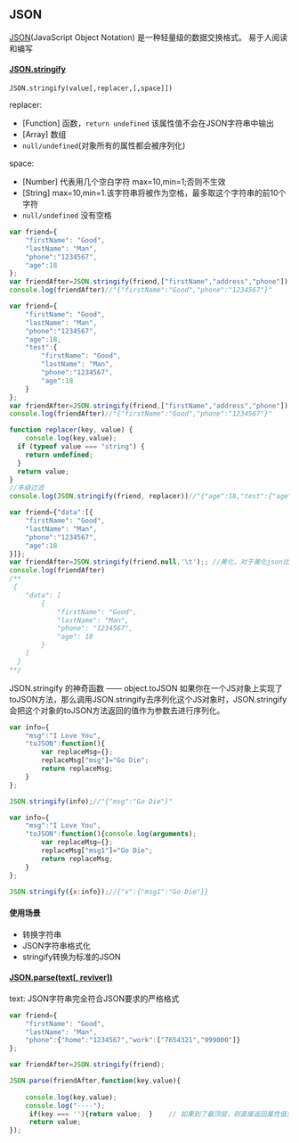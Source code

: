 ## JSON

[JSON](http://www.json.org/json-zh.html)(JavaScript Object Notation) 是一种轻量级的数据交换格式。 易于人阅读和编写


#### [JSON.stringify](https://developer.mozilla.org/en-US/docs/Web/JavaScript/Reference/Global_Objects/JSON/stringify)

`JSON.stringify(value[,replacer,[,space]])`

replacer: 
- [Function] 函数，`return undefined` 该属性值不会在JSON字符串中输出
- [Array] 数组
- `null/undefined`(对象所有的属性都会被序列化)

space: 
- [Number] 代表用几个空白字符 max=10,min=1;否则不生效
- [String] max=10,min=1.该字符串将被作为空格，最多取这个字符串的前10个字符
- `null/undefined` 没有空格

```javascript
var friend={
    "firstName": "Good",
    "lastName": "Man",
    "phone":"1234567",
    "age":18
};
var friendAfter=JSON.stringify(friend,["firstName","address","phone"]); //过滤,只匹配第一级
console.log(friendAfter)//"{"firstName":"Good","phone":"1234567"}"
```


```javascript
var friend={
    "firstName": "Good",
    "lastName": "Man",
    "phone":"1234567",
    "age":18,
    "test":{
        "firstName": "Good",
        "lastName": "Man",
        "phone":"1234567",
        "age":18
    }
};
var friendAfter=JSON.stringify(friend,["firstName","address","phone"]); //过滤,只匹配第一级
console.log(friendAfter)//"{"firstName":"Good","phone":"1234567"}"

function replacer(key, value) {
    console.log(key,value);
  if (typeof value === "string") {
    return undefined;
  }
  return value;
}
//多级过滤
console.log(JSON.stringify(friend, replacer))//"{"age":18,"test":{"age":18}}"
```



```javascript
var friend={"data":[{
    "firstName": "Good",
    "lastName": "Man",
    "phone":"1234567",
    "age":18
}]};
var friendAfter=JSON.stringify(friend,null,'\t');; //美化，对于美化json比较有用
console.log(friendAfter)
/**
 {
  	"data": [
  		{
  			"firstName": "Good",
  			"lastName": "Man",
  			"phone": "1234567",
  			"age": 18
  		}
  	]
  }
**/
```

JSON.stringify 的神奇函数 —— object.toJSON
如果你在一个JS对象上实现了toJSON方法，那么调用JSON.stringify去序列化这个JS对象时，JSON.stringify会把这个对象的toJSON方法返回的值作为参数去进行序列化。
```javascript
var info={
    "msg":"I Love You",
    "toJSON":function(){
        var replaceMsg={};
        replaceMsg["msg"]="Go Die";
        return replaceMsg;
    }
};

JSON.stringify(info);//"{"msg":"Go Die"}"

var info={
    "msg":"I Love You",
    "toJSON":function(){console.log(arguments);
        var replaceMsg={};
        replaceMsg["msg1"]="Go Die";
        return replaceMsg;
    }
};

JSON.stringify({x:info});//{"x":{"msg1":"Go Die"}}
```
#### 使用场景

- 转换字符串
- JSON字符串格式化
- stringify转换为标准的JSON

#### [JSON.parse(text[, reviver])](https://developer.mozilla.org/zh-CN/docs/Web/JavaScript/Reference/Global_Objects/JSON/parse)

text: JSON字符串完全符合JSON要求的严格格式

```javascript
var friend={
    "firstName": "Good",
    "lastName": "Man",
    "phone":{"home":"1234567","work":["7654321","999000"]}
};

var friendAfter=JSON.stringify(friend);

JSON.parse(friendAfter,function(key,value){
    
    console.log(key,value);
    console.log("----");
     if(key === ''){return value;  }    // 如果到了最顶层，则直接返回属性值;
     return value;
});
```
